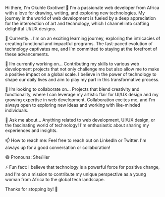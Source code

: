 Hi there, I'm Okuhle Gxotiwe! 👋
I'm a passionate web developer from Africa with a love for drawing, writing, and exploring new technologies. My journey in the world of web development is fueled by a deep appreciation for the intersection of art and technology, which I channel into crafting delightful UI/UX designs.

🌱 Currently...
I'm on an exciting learning journey, exploring the intricacies of creating functional and impactful programs. The fast-paced evolution of technology captivates me, and I'm committed to staying at the forefront of these advancements.

🔭 I’m currently working on...
Contributing my skills to various web development projects that not only challenge me but also allow me to make a positive impact on a global scale. I believe in the power of technology to shape our daily lives and aim to play my part in this transformative process.

👯 I’m looking to collaborate on...
Projects that blend creativity and functionality, where I can leverage my artistic flair for UI/UX design and my growing expertise in web development. Collaboration excites me, and I'm always open to exploring new ideas and working with like-minded individuals.

💬 Ask me about...
Anything related to web development, UI/UX design, or the fascinating world of technology! I'm enthusiastic about sharing my experiences and insights.

📫 How to reach me:
Feel free to reach out on LinkedIn or Twitter. I'm always up for a good conversation or collaboration!

😄 Pronouns:
She/Her

⚡ Fun fact:
I believe that technology is a powerful force for positive change, and I'm on a mission to contribute my unique perspective as a young woman from Africa to the global tech landscape.

Thanks for stopping by! 🚀
